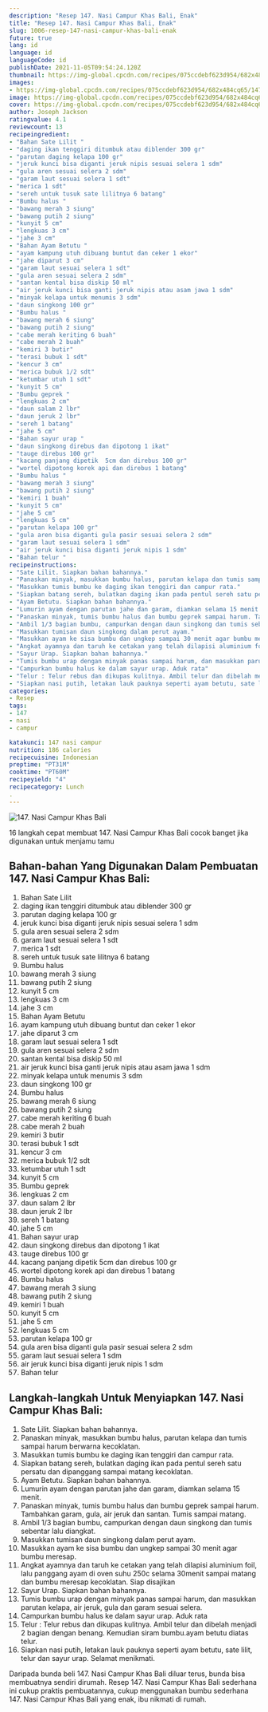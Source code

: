 ```yaml
---
description: "Resep 147. Nasi Campur Khas Bali, Enak"
title: "Resep 147. Nasi Campur Khas Bali, Enak"
slug: 1006-resep-147-nasi-campur-khas-bali-enak
future: true
lang: id
language: id
languageCode: id
publishDate: 2021-11-05T09:54:24.120Z 
thumbnail: https://img-global.cpcdn.com/recipes/075ccdebf623d954/682x484cq65/147-nasi-campur-khas-bali-foto-resep-utama.png
images:
- https://img-global.cpcdn.com/recipes/075ccdebf623d954/682x484cq65/147-nasi-campur-khas-bali-foto-resep-utama.png
image: https://img-global.cpcdn.com/recipes/075ccdebf623d954/682x484cq65/147-nasi-campur-khas-bali-foto-resep-utama.png
cover: https://img-global.cpcdn.com/recipes/075ccdebf623d954/682x484cq65/147-nasi-campur-khas-bali-foto-resep-utama.png
author: Joseph Jackson
ratingvalue: 4.1
reviewcount: 13
recipeingredient:
- "Bahan Sate Lilit "
- "daging ikan tenggiri ditumbuk atau diblender 300 gr"
- "parutan daging kelapa 100 gr"
- "jeruk kunci bisa diganti jeruk nipis sesuai selera 1 sdm"
- "gula aren sesuai selera 2 sdm"
- "garam laut sesuai selera 1 sdt"
- "merica 1 sdt"
- "sereh untuk tusuk sate lilitnya 6 batang"
- "Bumbu halus "
- "bawang merah 3 siung"
- "bawang putih 2 siung"
- "kunyit 5 cm"
- "lengkuas 3 cm"
- "jahe 3 cm"
- "Bahan Ayam Betutu "
- "ayam kampung utuh dibuang buntut dan ceker 1 ekor"
- "jahe diparut 3 cm"
- "garam laut sesuai selera 1 sdt"
- "gula aren sesuai selera 2 sdm"
- "santan kental bisa diskip 50 ml"
- "air jeruk kunci bisa ganti jeruk nipis atau asam jawa 1 sdm"
- "minyak kelapa untuk menumis 3 sdm"
- "daun singkong 100 gr"
- "Bumbu halus "
- "bawang merah 6 siung"
- "bawang putih 2 siung"
- "cabe merah keriting 6 buah"
- "cabe merah 2 buah"
- "kemiri 3 butir"
- "terasi bubuk 1 sdt"
- "kencur 3 cm"
- "merica bubuk 1/2 sdt"
- "ketumbar utuh 1 sdt"
- "kunyit 5 cm"
- "Bumbu geprek "
- "lengkuas 2 cm"
- "daun salam 2 lbr"
- "daun jeruk 2 lbr"
- "sereh 1 batang"
- "jahe 5 cm"
- "Bahan sayur urap "
- "daun singkong direbus dan dipotong 1 ikat"
- "tauge direbus 100 gr"
- "kacang panjang dipetik  5cm dan direbus 100 gr"
- "wortel dipotong korek api dan direbus 1 batang"
- "Bumbu halus "
- "bawang merah 3 siung"
- "bawang putih 2 siung"
- "kemiri 1 buah"
- "kunyit 5 cm"
- "jahe 5 cm"
- "lengkuas 5 cm"
- "parutan kelapa 100 gr"
- "gula aren bisa diganti gula pasir sesuai selera 2 sdm"
- "garam laut sesuai selera 1 sdm"
- "air jeruk kunci bisa diganti jeruk nipis 1 sdm"
- "Bahan telur "
recipeinstructions:
- "Sate Lilit. Siapkan bahan bahannya."
- "Panaskan minyak, masukkan bumbu halus, parutan kelapa dan tumis sampai harum berwarna kecoklatan."
- "Masukkan tumis bumbu ke daging ikan tenggiri dan campur rata."
- "Siapkan batang sereh, bulatkan daging ikan pada pentul sereh satu persatu dan dipanggang sampai matang kecoklatan."
- "Ayam Betutu. Siapkan bahan bahannya."
- "Lumurin ayam dengan parutan jahe dan garam, diamkan selama 15 menit."
- "Panaskan minyak, tumis bumbu halus dan bumbu geprek sampai harum. Tambahkan garam, gula, air jeruk dan santan. Tumis sampai matang."
- "Ambil 1/3 bagian bumbu, campurkan dengan daun singkong dan tumis sebentar lalu diangkat."
- "Masukkan tumisan daun singkong dalam perut ayam."
- "Masukkan ayam ke sisa bumbu dan ungkep sampai 30 menit agar bumbu meresap."
- "Angkat ayamnya dan taruh ke cetakan yang telah dilapisi aluminium foil, lalu panggang ayam di oven suhu 250c selama 30menit sampai matang dan bumbu meresap kecoklatan. Siap disajikan"
- "Sayur Urap. Siapkan bahan bahannya."
- "Tumis bumbu urap dengan minyak panas sampai harum, dan masukkan parutan kelapa, air jeruk, gula dan garam sesuai selera."
- "Campurkan bumbu halus ke dalam sayur urap. Aduk rata"
- "Telur : Telur rebus dan dikupas kulitnya. Ambil telur dan dibelah menjadi 2 bagian dengan benang. Kemudian siram bumbu.ayam betutu diatas telur."
- "Siapkan nasi putih, letakan lauk pauknya seperti ayam betutu, sate lilit, telur dan sayur urap. Selamat menikmati."
categories:
- Resep
tags:
- 147
- nasi
- campur

katakunci: 147 nasi campur 
nutrition: 186 calories
recipecuisine: Indonesian
preptime: "PT31M"
cooktime: "PT60M"
recipeyield: "4"
recipecategory: Lunch
. 
---
```



![147. Nasi Campur Khas Bali](https://img-global.cpcdn.com/recipes/075ccdebf623d954/682x484cq65/147-nasi-campur-khas-bali-foto-resep-utama.png)

16 langkah cepat membuat  147. Nasi Campur Khas Bali cocok banget jika digunakan untuk menjamu tamu

<!--inarticleads1-->

## Bahan-bahan Yang Digunakan Dalam Pembuatan 147. Nasi Campur Khas Bali:

1. Bahan Sate Lilit 
1. daging ikan tenggiri ditumbuk atau diblender 300 gr
1. parutan daging kelapa 100 gr
1. jeruk kunci bisa diganti jeruk nipis sesuai selera 1 sdm
1. gula aren sesuai selera 2 sdm
1. garam laut sesuai selera 1 sdt
1. merica 1 sdt
1. sereh untuk tusuk sate lilitnya 6 batang
1. Bumbu halus 
1. bawang merah 3 siung
1. bawang putih 2 siung
1. kunyit 5 cm
1. lengkuas 3 cm
1. jahe 3 cm
1. Bahan Ayam Betutu 
1. ayam kampung utuh dibuang buntut dan ceker 1 ekor
1. jahe diparut 3 cm
1. garam laut sesuai selera 1 sdt
1. gula aren sesuai selera 2 sdm
1. santan kental bisa diskip 50 ml
1. air jeruk kunci bisa ganti jeruk nipis atau asam jawa 1 sdm
1. minyak kelapa untuk menumis 3 sdm
1. daun singkong 100 gr
1. Bumbu halus 
1. bawang merah 6 siung
1. bawang putih 2 siung
1. cabe merah keriting 6 buah
1. cabe merah 2 buah
1. kemiri 3 butir
1. terasi bubuk 1 sdt
1. kencur 3 cm
1. merica bubuk 1/2 sdt
1. ketumbar utuh 1 sdt
1. kunyit 5 cm
1. Bumbu geprek 
1. lengkuas 2 cm
1. daun salam 2 lbr
1. daun jeruk 2 lbr
1. sereh 1 batang
1. jahe 5 cm
1. Bahan sayur urap 
1. daun singkong direbus dan dipotong 1 ikat
1. tauge direbus 100 gr
1. kacang panjang dipetik  5cm dan direbus 100 gr
1. wortel dipotong korek api dan direbus 1 batang
1. Bumbu halus 
1. bawang merah 3 siung
1. bawang putih 2 siung
1. kemiri 1 buah
1. kunyit 5 cm
1. jahe 5 cm
1. lengkuas 5 cm
1. parutan kelapa 100 gr
1. gula aren bisa diganti gula pasir sesuai selera 2 sdm
1. garam laut sesuai selera 1 sdm
1. air jeruk kunci bisa diganti jeruk nipis 1 sdm
1. Bahan telur 



<!--inarticleads2-->

## Langkah-langkah Untuk Menyiapkan 147. Nasi Campur Khas Bali:

1. Sate Lilit. Siapkan bahan bahannya.
1. Panaskan minyak, masukkan bumbu halus, parutan kelapa dan tumis sampai harum berwarna kecoklatan.
1. Masukkan tumis bumbu ke daging ikan tenggiri dan campur rata.
1. Siapkan batang sereh, bulatkan daging ikan pada pentul sereh satu persatu dan dipanggang sampai matang kecoklatan.
1. Ayam Betutu. Siapkan bahan bahannya.
1. Lumurin ayam dengan parutan jahe dan garam, diamkan selama 15 menit.
1. Panaskan minyak, tumis bumbu halus dan bumbu geprek sampai harum. Tambahkan garam, gula, air jeruk dan santan. Tumis sampai matang.
1. Ambil 1/3 bagian bumbu, campurkan dengan daun singkong dan tumis sebentar lalu diangkat.
1. Masukkan tumisan daun singkong dalam perut ayam.
1. Masukkan ayam ke sisa bumbu dan ungkep sampai 30 menit agar bumbu meresap.
1. Angkat ayamnya dan taruh ke cetakan yang telah dilapisi aluminium foil, lalu panggang ayam di oven suhu 250c selama 30menit sampai matang dan bumbu meresap kecoklatan. Siap disajikan
1. Sayur Urap. Siapkan bahan bahannya.
1. Tumis bumbu urap dengan minyak panas sampai harum, dan masukkan parutan kelapa, air jeruk, gula dan garam sesuai selera.
1. Campurkan bumbu halus ke dalam sayur urap. Aduk rata
1. Telur : Telur rebus dan dikupas kulitnya. Ambil telur dan dibelah menjadi 2 bagian dengan benang. Kemudian siram bumbu.ayam betutu diatas telur.
1. Siapkan nasi putih, letakan lauk pauknya seperti ayam betutu, sate lilit, telur dan sayur urap. Selamat menikmati.




Daripada bunda beli  147. Nasi Campur Khas Bali  diluar terus, bunda  bisa membuatnya sendiri dirumah. Resep  147. Nasi Campur Khas Bali  sederhana ini cukup praktis pembuatannya, cukup menggunakan bumbu sederhana  147. Nasi Campur Khas Bali  yang enak, ibu nikmati di rumah.

